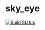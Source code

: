# sky_eye

[![Build Status](https://travis-ci.org/Rainerino/sky_eye.svg?branch=master)](https://travis-ci.org/Rainerino/sky_eye)